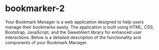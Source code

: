 # bookmarker-2
Your Bookmark Manager is a web application designed to help users manage their bookmarks easily. The application is built using HTML, CSS, Bootstrap, JavaScript, and the SweetAlert library for enhanced user interactions. Below is a detailed description of the functionality and components of your Bookmark Manager.
